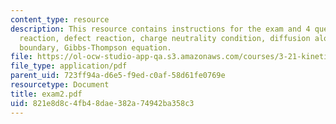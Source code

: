 ```yaml
---
content_type: resource
description: This resource contains instructions for the exam and 4 questions on reduction
  reaction, defect reaction, charge neutrality condition, diffusion along a grain
  boundary, Gibbs-Thompson equation.
file: https://ol-ocw-studio-app-qa.s3.amazonaws.com/courses/3-21-kinetic-processes-in-materials-spring-2006/821e8d8c4fb48dae382a74942ba358c3_exam2.pdf
file_type: application/pdf
parent_uid: 723ff94a-d6e5-f9ed-c0af-58d61fe0769e
resourcetype: Document
title: exam2.pdf
uid: 821e8d8c-4fb4-8dae-382a-74942ba358c3
---
```

